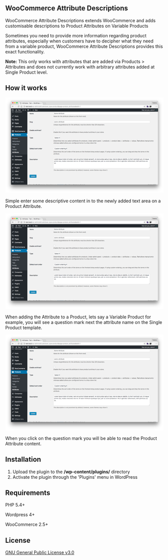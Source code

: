 ## WooCommerce Attribute Descriptions

WooCommerce Attribute Descriptions extends WooCommerce and adds customisable descriptions to Product Attributes on Variable Products

Sometimes you need to provide more information regarding product attributes, especially when customers have to decipher what they need from a variable product, WooCommerce Attribute Descriptions provides this exact functionality.

**Note:** This only works with attributes that are added via Products > Attributes and does not currently work with arbitrary attributes added at Single Product level.

## How it works

![Example 1](screenshots/example-1.png?raw=true "Example 1")

Simple enter some descriptive content in to the newly added text area on a Product Attribute.

![Example 2](screenshots/example-1.png?raw=true "Example 2")

When adding the Attribute to a Product, lets say a Variable Product for example, you will see a question mark next the attribute name on the Single Product template.

![Example 3](screenshots/example-1.png?raw=true "Example 3")

When you click on the question mark you will be able to read the Product Attribute content.

## Installation

1. Upload the plugin to the **/wp-content/plugins/** directory
2. Activate the plugin through the 'Plugins' menu in WordPress

## Requirements

PHP 5.4+

Wordpress 4+

WooCommerce 2.5+

## License

[GNU General Public License v3.0](http://www.gnu.org/licenses/gpl-3.0.html)